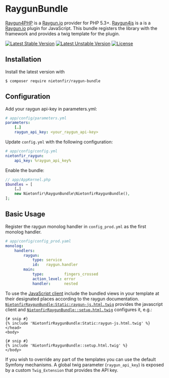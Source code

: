 RaygunBundle
============

[Raygun4PHP](https://github.com/MindscapeHQ/raygun4php) is a [Raygun.io](https://raygun.io) provider for PHP 5.3+.
[Raygun4js](https://github.com/MindscapeHQ/raygun4js) is a is a [Raygun.io](https://raygun.io) plugin for JavaScript.
This bundle registers the library with the framework and provides a twig template for the plugin.

[![Latest Stable Version](https://poser.pugx.org/nietonfir/raygun-bundle/v/stable.svg)](https://packagist.org/packages/nietonfir/raygun-bundle) [![Latest Unstable Version](https://poser.pugx.org/nietonfir/raygun-bundle/v/unstable.svg)](https://packagist.org/packages/nietonfir/raygun-bundle) [![License](https://poser.pugx.org/nietonfir/raygun-bundle/license.svg)](https://github.com/Nietonfir/RaygunBundle/blob/master/LICENSE)

Installation
------------

Install the latest version with

```
$ composer require nietonfir/raygun-bundle
```

Configuration
-------------

Add your raygun api-key in parameters.yml:

```yaml
# app/config/parameters.yml
parameters:
    […]
    raygun_api_key: <your_raygun_api-key>
```

Update `config.yml` with the following configuration:

```yaml
# app/config/config.yml
nietonfir_raygun:
    api_key: %raygun_api_key%
```

Enable the bundle:

```php
// app/AppKernel.php
$bundles = [
    […]
    new Nietonfir\RaygunBundle\NietonfirRaygunBundle(),
];
```

Basic Usage
-----------

Register the raygun monolog handler in `config_prod.yml` as the first monolog handler.

```yaml
# app/config/config_prod.yaml
monolog:
    handlers:
        raygun:
            type: service
            id:   raygun.handler
        main:
            type:         fingers_crossed
            action_level: error
            handler:      nested
```

To use the [JavaScript client](https://raygun.io/docs/languages/javascript) include the bundled views in your template at their designated places according to the raygun documentation. [`NietonfirRaygunBundle:Static:raygun-js.html.twig`](Resources/views/Static/raygun-js.html.twig) provides the javascript client and [`NietonfirRaygunBundle::setup.html.twig`](Resources/views/setup.html.twig) configures it, e.g.:

```twig
{# snip #}
{% include 'NietonfirRaygunBundle:Static:raygun-js.html.twig' %}
</head>
<body>

{# snip #}
{% include 'NietonfirRaygunBundle::setup.html.twig' %}
</body>
```

If you wish to override any part of the templates you can use the default Symfony mechanisms. A global twig parameter (`raygun_api_key`) is exposed by a custom `Twig_Extension` that provides the API key.
